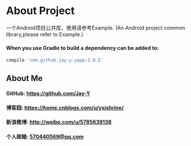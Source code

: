 # About Project
一个Android项目公共库，使用请参考Example.
(An Android project common library,please refer to Example.)
#### When you use Gradle to build a dependency can be added to:
```javascript
compile 'com.github.jay-y:yapp:2.0.5'
```
## About Me
#### GitHub: https://github.com/Jay-Y
#### 博客园: https://home.cnblogs.com/u/ysjshrine/
#### 新浪微博: http://weibo.com/u/5785639138
#### 个人邮箱: 570440569@qq.com
